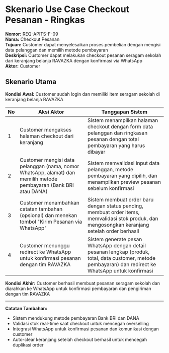 # Skenario Use Case Checkout Pesanan - Ringkas

**Nomor:** REQ-APITS-F-09  
**Nama:** Checkout Pesanan  
**Tujuan:** Customer dapat menyelesaikan proses pembelian dengan mengisi data pelanggan dan memilih metode pembayaran  
**Deskripsi:** Customer dapat melakukan checkout pesanan seragam sekolah dari keranjang belanja RAVAZKA dengan konfirmasi via WhatsApp  
**Aktor:** Customer  

## Skenario Utama

**Kondisi Awal:** Customer sudah login dan memiliki item seragam sekolah di keranjang belanja RAVAZKA

| No | Aksi Aktor | Tanggapan Sistem |
|----|------------|------------------|
| 1 | Customer mengakses halaman checkout dari keranjang | Sistem menampilkan halaman checkout dengan form data pelanggan dan ringkasan pesanan dengan total pembayaran yang harus dibayar |
| 2 | Customer mengisi data pelanggan (nama, nomor WhatsApp, alamat) dan memilih metode pembayaran (Bank BRI atau DANA) | Sistem memvalidasi input data pelanggan, metode pembayaran yang dipilih, dan menampilkan preview pesanan sebelum konfirmasi |
| 3 | Customer menambahkan catatan tambahan (opsional) dan menekan tombol "Kirim Pesanan via WhatsApp" | Sistem membuat order baru dengan status pending, membuat order items, memvalidasi stok produk, dan mengosongkan keranjang setelah order berhasil |
| 4 | Customer menunggu redirect ke WhatsApp untuk konfirmasi pesanan dengan tim RAVAZKA | Sistem generate pesan WhatsApp dengan detail pesanan lengkap (produk, total, data customer, metode pembayaran) dan redirect ke WhatsApp untuk konfirmasi |

**Kondisi Akhir:** Customer berhasil membuat pesanan seragam sekolah dan diarahkan ke WhatsApp untuk konfirmasi pembayaran dan pengiriman dengan tim RAVAZKA

---

**Catatan Tambahan:**
- Sistem mendukung metode pembayaran Bank BRI dan DANA
- Validasi stok real-time saat checkout untuk mencegah overselling
- Integrasi WhatsApp untuk konfirmasi pesanan dan komunikasi dengan customer
- Auto-clear keranjang setelah checkout berhasil untuk mencegah duplikasi order